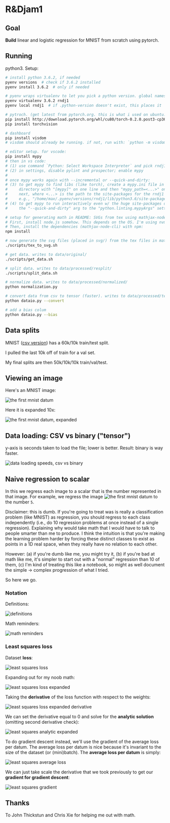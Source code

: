# R&Djam1


## Goal

**Build** linear and logistic regression for MNIST from scratch using pytorch.


## Running

python3. Setup:

```bash
# install python 3.6.2, if needed
pyenv versions  # check if 3.6.2 installed
pyenv install 3.6.2  # only if needed

# pyenv wraps virtualenv to let you pick a python version. global namespace.
pyenv virtualenv 3.6.2 rndj1
pyenv local rndj1  # if .python-version doesn't exist, this places it

# pytroch. (get latest from pytorch.org. this is what i used on ubuntu.)
pip install http://download.pytorch.org/whl/cu80/torch-0.2.0.post3-cp36-cp36m-manylinux1_x86_64.whl
pip install torchvision

# dashboard
pip install visdom
# visdom should already be running. if not, run with: `python -m visdom.server`

# editor setup. for vscode:
pip install mypy
# then in vs code:
# (1) use command `Python: Select Workspace Interpreter` and pick rndj1
# (2) in settings, disable pylint and prospector; enable mypy
#
# once mypy works again with --incremental or --quick-and-dirty:
# (3) to get mypy to find libs (like torch), create a mypy.ini file in this
#     directory with "[mypy]" on one line and then "mypy_path=<...>" on the
#     next, where <...> is the path to the site-packages for the rndj1 venv,
#     e.g., "/home/max/.pyenv/versions/rndj1/lib/python3.6/site-packages"
# (4) to get mypy to run interactively even w/ the huge site-packages dir, add
#     the "--quick-and-dirty" arg to the "python.linting.mypyArgs" setting.

# setup for generating math in README: SVGs from tex using mathjax-node-cli.
# First, install node.js somehow. This depends on the OS. I'm using nvm.
# Then, install the dependencies (mathjax-node-cli) with npm:
npm install

# now generate the svg files (placed in svg/) from the tex files in math/
./scripts/tex_to_svg.sh

# get data. writes to data/original/
./scripts/get_data.sh

# split data. writes to data/processed/resplit/
./scripts/split_data.sh

# normalize data. writes to data/processed/normalized/
python normalization.py

# convert data from csv to tensor (faster). writes to data/processed/tensor/
python dataio.py --convert

# add a bias colum
python dataio.py --bias
```


## Data splits

MNIST ([csv version][mnist-csv]) has a 60k/10k train/test split.

I pulled the last 10k off of train for a val set.

My final splits are then 50k/10k/10k train/val/test.

[mnist-csv]: https://pjreddie.com/projects/mnist-in-csv/


## Viewing an image

Here's an MNIST image:

![the first mnist datum](images/example_normal.jpg)

Here it is expanded 10x:

![the first mnist datum, expanded](images/example_bloated.jpg)


## Data loading: CSV vs binary ("tensor")

y-axis is seconds taken to load the file; lower is better. Result: binary is
way faster.

![data loading speeds, csv vs binary](images/data_loading.png)

## Naive regression to scalar

In this we regress each image to a scalar that is the number represented in
that image. For example, we regress the image ![the first mnist
datum](images/example_normal.jpg) to the number `5`.

Disclaimer: this is dumb. If you're going to treat was is really a
classification problem (like MNIST) as regression, you should regress to each
class independently (i.e., do 10 regression problems at once instead of a
single regression). Explaining why would take math that I would have to talk to
people smarter than me to produce. I think the intuition is that you're making
the learning problem harder by forcing these distinct classes to exist as
points in a 1D real space, when they really have no relation to each other.

However: (a) if you're dumb like me, you might try it, (b) if you're bad at
math like me, it's simpler to start out with a "normal" regression than 10 of
them, (c) I'm kind of treating this like a notebook, so might as well document
the simple &rarr; complex progression of what I tried.

So here we go.

### Notation

Definitions:

![definitions](svg/definitions.svg)

Math reminders:

![math reminders](svg/math-reminders.svg)

### Least squares loss

Dataset **loss**:

![least squares loss](svg/least-squares-loss.svg)

Expanding out for my noob math:

![least squares loss expanded](svg/least-squares-loss-expanded.svg)

Taking the **derivative** of the loss function with respect to the weights:

![least squares loss expanded derivative](svg/least-squares-loss-expanded-derivative.svg)

We can set the derivative equal to 0 and solve for the **analytic solution**
(omitting second derivative check):

![least squares analytic expanded](svg/least-squares-analytic-expanded.svg)

To do gradient descent instead, we'll use the gradient of the average loss per
datum. The average loss per datum is nice because it's invariant to the size of
the dataset (or (mini)batch). The **average loss per datum** is simply:

![least squares average loss](svg/least-squares-average-loss.svg)

We can just take scale the derivative that we took previously to get our
**gradient for gradient descent**:

![least squares gradient](svg/least-squares-gradient.svg)

## Thanks

To John Thickstun and Chris Xie for helping me out with math.
